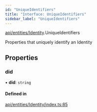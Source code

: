```yaml
---
id: "UniqueIdentifiers"
title: "Interface: UniqueIdentifiers"
sidebar_label: "UniqueIdentifiers"
---
```


[api/entities/Identity](../../../../../modules/API/Entities/Identity/Identity.md).UniqueIdentifiers

Properties that uniquely identify an Identity

## Properties

### did

• **did**: `string`

#### Defined in

[api/entities/Identity/index.ts:85](https://github.com/PolymeshAssociation/polymesh-sdk/blob/acc2284c/src/api/entities/Identity/index.ts#L85)
